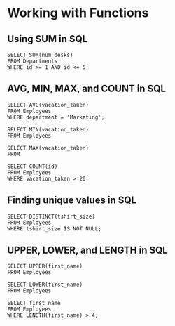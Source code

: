 # Working with Functions

## Using SUM in SQL

```
SELECT SUM(num_desks)
FROM Departments
WHERE id >= 1 AND id <= 5;
```

## AVG, MIN, MAX, and COUNT in SQL

```
SELECT AVG(vacation_taken)
FROM Employees
WHERE department = 'Marketing';
```

```
SELECT MIN(vacation_taken)
FROM Employees
```

```
SELECT MAX(vacation_taken)
FROM
```

```
SELECT COUNT(id)
FROM Employees
WHERE vacation_taken > 20;
```

## Finding unique values in SQL

```
SELECT DISTINCT(tshirt_size)
FROM Employees
WHERE tshirt_size IS NOT NULL;
```

## UPPER, LOWER, and LENGTH in SQL

```
SELECT UPPER(first_name)
FROM Employees
```

```
SELECT LOWER(first_name)
FROM Employees
```

```
SELECT first_name
FROM Employees
WHERE LENGTH(first_name) > 4;
```
